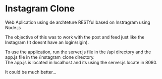 # Instagram Clone

Web Aplication using de archteture RESTful based on Instragram using Node.js  

The objective of this was to work with the post and feed just like the Instagram (It doesnt have an login/sigin).  

To use the application, run the server.js file in the /api directory and the app.js file in the /instagram_clone directory.  
The app.js is located in localhost and its using the server.js locate in 8080.  

It could be much better...

